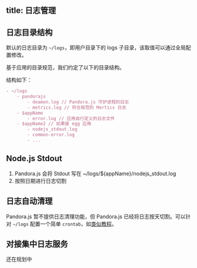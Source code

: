title: 日志管理
---

## 日志目录结构

默认的日志目录为 `~/logs`，即用户目录下的 logs 子目录，该取值可以通过全局配置修改。

基于应用的目录规范，我们约定了以下的目录结构。

结构如下：

```js
- ~/logs	
	- pandorajs
		- deamon.log // Pandora.js 守护进程的日志
		- metrics.log // 符合规范的 Mertics 日志
	- $appName
		- error.log // 应用自行定义的日志文件
	- $appName2 // 如果是 egg 应用
		- nodejs_stdout.log
		- common-error.log
		- ... 
 ```
 

## Node.js Stdout

1. Pandora.js 会将 Stdout 写在 ~/logs/${appName}/nodejs_stdout.log 
2. 按照日期进行日志切割

## 日志自动清理

Pandora.js 暂不提供日志清理功能，但 Pandora.js 已经将日志按天切割。可以针对 `~/logs` 配置一个简单 `crontab`，如[类似教程](https://www.cnblogs.com/peida/archive/2013/03/25/2980121.html)。


## 对接集中日志服务

还在规划中
